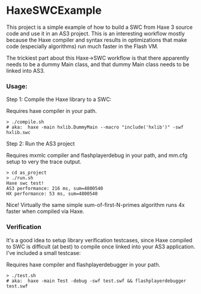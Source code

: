 # HaxeSWCExample

This project is a simple example of how to build a SWC from Haxe 3 source code and use it in an AS3 project.  This is an interesting workflow mostly because the Haxe compiler and syntax results in optimizations that make code (especially algorithms) run much faster in the Flash VM.

The trickiest part about this Haxe->SWC workflow is that there apparently needs to be a dummy Main class, and that dummy Main class needs to be linked into AS3.

### Usage:

Step 1: Compile the Haxe library to a SWC:

Requires haxe compiler in your path.

```
> ./compile.sh
# aka:  haxe -main hxlib.DummyMain --macro "include('hxlib')" -swf hxlib.swc
```

Step 2: Run the AS3 project

Requires mxmlc compiler and flashplayerdebug in your path, and mm.cfg setup to very the trace output.

```
> cd as_project
> ./run.sh
Haxe swc test!
AS3 performance: 216 ms, sum=4800540
HX performance: 53 ms, sum=4800540
```

Nice!  Virtually the same simple sum-of-first-N-primes algorithm runs 4x faster when compiled via Haxe.

### Verification

It's a good idea to setup library verification testcases, since Haxe compiled to SWC is difficult (at best) to compile once linked into your AS3 application.  I've included a small testcase:

Requires haxe compiler and flashplayerdebugger in your path.

```
> ./test.sh
# aka:  haxe -main Test -debug -swf test.swf && flashplayerdebugger test.swf
```
